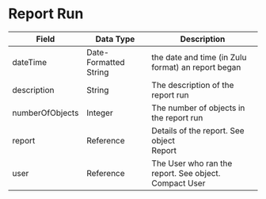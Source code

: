 # Report Run

| Field<br> | Data Type<br> | Description<br> |
|  --- |  --- |  --- | 
| dateTime<br> | Date-Formatted String<br> | the date and time \(in Zulu format\) an report began<br> |
| description<br> | String<br> | The description of the report run<br> |
| numberOfObjects<br> | Integer<br> | The number of objects in the report run<br> |
| report<br> | Reference<br> | Details of the report. See object<br>Report<br> |
| user<br> | Reference<br> | The User who ran the report. See object.<br>Compact User<br> |

